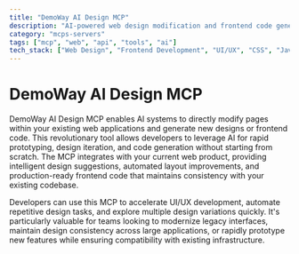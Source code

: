 ```yaml
---
title: "DemoWay AI Design MCP"
description: "AI-powered web design modification and frontend code generation for existing web products."
category: "mcps-servers"
tags: ["mcp", "web", "api", "tools", "ai"]
tech_stack: ["Web Design", "Frontend Development", "UI/UX", "CSS", "JavaScript"]
---
```


# DemoWay AI Design MCP

DemoWay AI Design MCP enables AI systems to directly modify pages within your existing web applications and generate new designs or frontend code. This revolutionary tool allows developers to leverage AI for rapid prototyping, design iteration, and code generation without starting from scratch. The MCP integrates with your current web product, providing intelligent design suggestions, automated layout improvements, and production-ready frontend code that maintains consistency with your existing codebase.

Developers can use this MCP to accelerate UI/UX development, automate repetitive design tasks, and explore multiple design variations quickly. It's particularly valuable for teams looking to modernize legacy interfaces, maintain design consistency across large applications, or rapidly prototype new features while ensuring compatibility with existing infrastructure.

